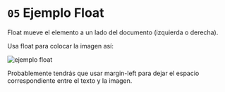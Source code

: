 # `05` Ejemplo Float

Float mueve el elemento a un lado del documento (izquierda o derecha).

Usa float para colocar la imagen así:

![ejemplo float](https://github.com/4GeeksAcademy/layouts-exercises/blob/master/.learn/assets/GWK2xA2.png?raw=true)

Probablemente tendrás que usar margin-left para dejar el espacio correspondiente entre el texto y la imagen.